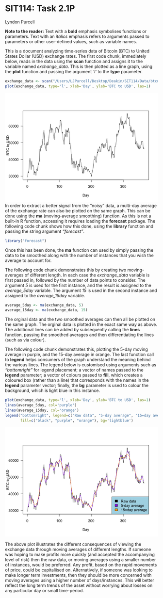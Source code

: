 SIT114: Task 2.1P
================
Lyndon Purcell

**Note to the reader:** Text with a **bold** emphasis symbolises
functions or parameters. Text with an *italics* emphasis refers to
arguments passed to parameters or other user-defined values, such as
variable names.

This is a document analyzing time-series data of Bitcoin (BTC) to United
States Dollar (USD) exchange rates. The first code chunk, immediately
below, reads in the data using the **scan** function and assigns it to
the variable named *exchange_data*. This is then plotted as a line
graph, using the **plot** function and passing the argument *‘l’* to the
**type** parameter.

``` r
exchange_data <- scan("/Users/LJPurcell/Desktop/Deakin/SIT114/Data/btcusd_close_2021.csv")
plot(exchange_data, type='l', xlab='Day', ylab='BTC to USD', las=1)
```

![](task2_1P_files/figure-gfm/unnamed-chunk-1-1.png)<!-- --> In order to
extract a better signal from the “noisy” data, a multi-day average of
the exchange rate can also be plotted on the same graph. This can be
done using the **ma** (moving-average smoothing) function. As this is
not a built-in R function, accessing it requires loading the
**forecast** package. The following code chunk shows how this done,
using the **library** function and passing the string argument
*“forecast”*.

``` r
library("forecast")
```

Once this has been done, the **ma** function can used by simply passing
the data to be smoothed along with the number of instances that you wish
the average to account for.

The following code chunk demonstrates this by creating two
moving-averages of different length. In each case the *exchange_data*
variable is first passed in, followed by the number of data points to
consider. The argument *5* is used for the first instance, and the
result is assigned to the *average_5day* variable. The argument *15* is
used in the second instance and assigned to the *average_15day*
variable.

``` r
average_5day <- ma(exchange_data, 5)
average_15day <- ma(exchange_data, 15)
```

The orginal data and the two smoothed averages can then all be plotted
on the same graph. The orginal data is plotted in the exact same way as
above. The additional lines can be added by subsequently calling the
**lines** function, passing the smoothed averages and then
differentiating the lines (such as via colour).

The following code chunk demonstrates this, plotting the 5-day moving
average in purple, and the 15-day average in orange. The last function
call to **legend** helps consumers of the graph understand the meaning
behind the various lines. The legend below is customised using arguments
such as *“bottomright”* for legend placement; a vector of names passed
to the **legend** parameter; a vector of colours passed to **fill**,
which creates a coloured box (rather than a line) that corresponds with
the names in the **legend** parameter vector; finally, the **bg**
parameter is used to colour the background, which is light blue in this
instance.

``` r
plot(exchange_data, type='l', xlab='Day', ylab='BTC to USD', las=1)
lines(average_5day, col='purple')
lines(average_15day, col='orange')
legend("bottomright", legend=c("Raw data", "5-day average", "15=day average"), 
       fill=c("black", "purple", "orange"), bg='lightblue')
```

![](task2_1P_files/figure-gfm/unnamed-chunk-4-1.png)<!-- -->

The above plot illustrates the different consequences of viewing the
exchange data through moving averages of different lengths. If someone
was hoping to make profits more quickly (and accepted the accompanying
level of risk) then the raw data, or moving averages using a smaller
number of instances, would be preferred. Any profit, based on the rapid
movements of price, could be capitaliised on. Alternatively, if someone
was looking to make longer term investments, then they should be more
concerned with moving averages using a higher number of days/instances.
This will better reflect the long term trends of the asset without
worrying about losses on any particular day or small time-period.
